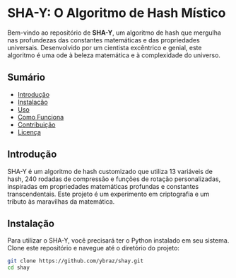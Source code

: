 # SHA-Y: O Algoritmo de Hash Místico

Bem-vindo ao repositório de **SHA-Y**, um algoritmo de hash que mergulha nas profundezas das constantes matemáticas e das propriedades universais. Desenvolvido por um cientista excêntrico e genial, este algoritmo é uma ode à beleza matemática e à complexidade do universo.

## Sumário

- [Introdução](#introdução)
- [Instalação](#instalação)
- [Uso](#uso)
- [Como Funciona](#como-funciona)
- [Contribuição](#contribuição)
- [Licença](#licença)

## Introdução

SHA-Y é um algoritmo de hash customizado que utiliza 13 variáveis de hash, 240 rodadas de compressão e funções de rotação personalizadas, inspiradas em propriedades matemáticas profundas e constantes transcendentais. Este projeto é um experimento em criptografia e um tributo às maravilhas da matemática.

## Instalação

Para utilizar o SHA-Y, você precisará ter o Python instalado em seu sistema. Clone este repositório e navegue até o diretório do projeto:

```bash
git clone https://github.com/ybraz/shay.git
cd shay
